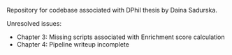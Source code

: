 Repository for codebase associated with DPhil thesis by Daina Sadurska.

Unresolved issues:
- Chapter 3: Missing scripts associated with Enrichment score calculation
- Chapter 4: Pipeline writeup incomplete
